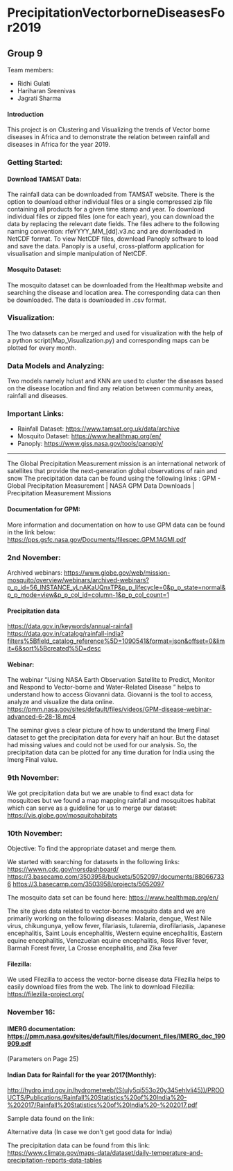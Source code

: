 # PrecipitationVectorborneDiseasesFor2019

## Group 9
Team members:
- Ridhi Gulati
- Hariharan Sreenivas
- Jagrati Sharma

#### Introduction

This project is on Clustering and Visualizing the trends of Vector borne diseases in Africa and to demonstrate the relation between rainfall and diseases in Africa for the year 2019.


### Getting Started:

#### Download TAMSAT Data:

The rainfall data can be downloaded from TAMSAT website. There is the option to download either individual files or a single compressed zip file containing all products for a given time stamp and year. To download individual files or zipped files (one for each year), you can download the data by replacing the relevant date fields.
The files adhere to the following naming convention: rfeYYYY_MM_[dd].v3.nc and are downloaded in NetCDF format. 
To view NetCDF files, download Panoply software to load and save the data. Panoply is a useful, cross-platform application for visualisation and simple manipulation of NetCDF.

#### Mosquito Dataset:

The mosquito dataset can be downloaded from the Healthmap website and searching the disease and location area. The corresponding data can then be downloaded. The data is downloaded in .csv format.

### Visualization:

The two datasets can be merged and used for visualization with the help of a python script(Map_Visualization.py) and corresponding maps can be plotted for every month.

### Data Models and Analyzing:

Two models namely hclust and KNN are used to cluster the diseases based on the disease location and find any relation between community areas, rainfall and diseases.


### Important Links:

- Rainfall Dataset: https://www.tamsat.org.uk/data/archive
- Mosquito Dataset: https://www.healthmap.org/en/
- Panoply: https://www.giss.nasa.gov/tools/panoply/





















----------------------------------------------------------------------------------------------------------------------------
The Global Precipitation Measurement mission is an international network of satellites that provide the next-generation global observations of rain and snow
The precipitation data can be found using the following links :
GPM - Global Precipitation Measurement | NASA
GPM Data Downloads | Precipitation Measurement Missions

#### Documentation for GPM:
More information and documentation on how to use GPM data can be found in the link below:
https://pps.gsfc.nasa.gov/Documents/filespec.GPM.1AGMI.pdf


### 2nd November:

Archived webinars: https://www.globe.gov/web/mission-mosquito/overview/webinars/archived-webinars?p_p_id=56_INSTANCE_yLnAKaUQnxTP&p_p_lifecycle=0&p_p_state=normal&p_p_mode=view&p_p_col_id=column-1&p_p_col_count=1

#### Precipitation data 
https://data.gov.in/keywords/annual-rainfall
https://data.gov.in/catalog/rainfall-india?filters%5Bfield_catalog_reference%5D=1090541&format=json&offset=0&limit=6&sort%5Bcreated%5D=desc

#### Webinar: 
The webinar “Using NASA Earth Observation Satellite to Predict, Monitor and Respond to Vector-borne and Water-Related Disease ” helps to understand how to access Giovanni data.
Giovanni is the tool to access, analyze and visualize the data online.
https://pmm.nasa.gov/sites/default/files/videos/GPM-disease-webinar-advanced-6-28-18.mp4

The seminar gives a clear picture of how to understand the Imerg Final dataset to get the precipitation data for every half an hour. But the dataset had missing values and could not be used for our analysis.
So, the precipitation data can be plotted for any time duration for India using the Imerg Final value. 

### 9th November:
We got precipitation data but we are unable to find exact data for mosquitoes but we found a map mapping rainfall and mosquitoes habitat which can serve as a guideline for us to merge our dataset:
https://vis.globe.gov/mosquitohabitats

### 10th November:
Objective: To find the appropriate dataset and merge them.

We started with searching for datasets in the following links:
https://wwwn.cdc.gov/norsdashboard/
https://3.basecamp.com/3503958/buckets/5052097/documents/880667336
https://3.basecamp.com/3503958/projects/5052097


The mosquito data set can be found here:
https://www.healthmap.org/en/ 

The site gives data related to vector-borne mosquito data and we are primarily working on the following diseases:
Malaria, dengue, West Nile virus, chikungunya, yellow fever, filariasis, tularemia, dirofilariasis, Japanese encephalitis, Saint Louis encephalitis, Western equine encephalitis, Eastern equine encephalitis, Venezuelan equine encephalitis, Ross River fever, Barmah Forest fever, La Crosse encephalitis, and Zika fever

#### Filezilla: 
We used Filezilla to access the vector-borne disease data Filezilla helps to easily download files from the web. The link to download Filezilla: https://filezilla-project.org/

### November 16:

#### IMERG documentation: https://pmm.nasa.gov/sites/default/files/document_files/IMERG_doc_190909.pdf
(Parameters on Page 25)

#### Indian Data for Rainfall for the year 2017(Monthly):
http://hydro.imd.gov.in/hydrometweb/(S(uly5qi553o20y345ehlvli45))/PRODUCTS/Publications/Rainfall%20Statistics%20of%20India%20-%202017/Rainfall%20Statistics%20of%20India%20-%202017.pdf

Sample data found on the link:


Alternative data (In case we don’t get good data for India)

The precipitation data can be found from this link:
https://www.climate.gov/maps-data/dataset/daily-temperature-and-precipitation-reports-data-tables
